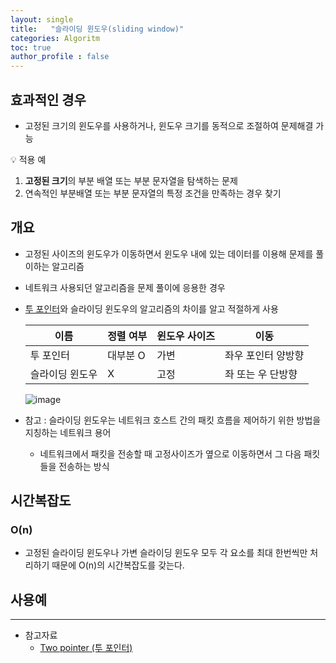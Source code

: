 ```yaml
---
layout: single
title:   "슬라이딩 윈도우(sliding window)"
categories: Algoritm
toc: true
author_profile : false
---
```


## 효과적인 경우

- 고정된 크기의 윈도우를 사용하거나, 윈도우 크기를 동적으로 조절하여 문제해결 가능

💡 적용 예

1. **고정된 크기**의 부분 배열 또는 부분 문자열을 탐색하는 문제
2. 연속적인 부분배열 또는 부분 문자열의 특정 조건을 만족하는 경우 찾기


## 개요

- 고정된 사이즈의 윈도우가 이동하면서 윈도우 내에 있는 데이터를 이용해 문제를 풀이하는 알고리즘
- 네트워크 사용되던 알고리즘을 문제 풀이에 응용한 경우
- [투 포인터](https://jamm0316.github.io/algoritm/two_point_algoritm/)와 슬라이딩 윈도우의 알고리즘의 차이를 알고 적절하게 사용
    
    
    | 이름 | 정렬 여부 | 윈도우 사이즈 | 이동 |
    | --- | --- | --- | --- |
    | 투 포인터 | 대부분 O | 가변 | 좌우 포인터 양방향 |
    | 슬라이딩 윈도우 | X | 고정 | 좌 또는 우 단방향 |
    
    ![image](https://github.com/user-attachments/assets/63c6eabd-7914-4ba2-a5b5-f94fa78b2ff1)

    

- 참고 : 슬라이딩 윈도우는 네트워크 호스트 간의 패킷 흐름을 제어하기 위한 방법을 지칭하는 네트워크 용어
    - 네트워크에서 패킷을 전송할 때 고정사이즈가 옆으로 이동하면서 그 다음 패킷들을 전송하는 방식

## 시간복잡도

### O(n)

- 고정된 슬라이딩 윈도우나 가변 슬라이딩 윈도우 모두 각 요소를 최대 한번씩만 처리하기 때문에 O(n)의 시간복잡도를 갖는다.

## 사용예

---

- 참고자료
    - [Two pointer (투 포인터)](https://jamm0316.github.io/algoritm/two_point_algoritm/)
